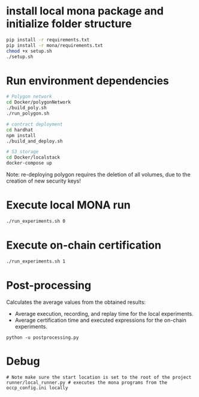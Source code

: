 # install local mona package and initialize folder structure

```bash
pip install -r requirements.txt
pip install -r mona/requirements.txt
chmod +x setup.sh
./setup.sh
```

# Run environment dependencies
```bash
# Polygon network
cd Docker/polygonNetwork
./build_poly.sh
./run_polygon.sh

# contract deployment
cd hardhat
npm install
./build_and_deploy.sh

# S3 storage
cd Docker/localstack
docker-compose up
```

Note: re-deploying polygon requires the deletion of all volumes, due to the creation of new security keys!



# Execute local MONA run
```bash
./run_experiments.sh 0
```
# Execute on-chain certification
```bash
./run_experiments.sh 1
```

# Post-processing
Calculates the average values from the obtained results:
* Average execution, recording, and replay time for the local experiments.
* Average certification time and executed expressions for the on-chain experiments.
```
python -u postprocessing.py
```

# Debug
```
# Note make sure the start location is set to the root of the project
runner/local_runner.py # executes the mona programs from the occp_config.ini locally
```
